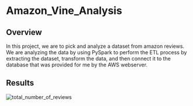 # Amazon_Vine_Analysis

## Overview
In this project, we are to pick and analyze a dataset from amazon reviews. We are analyzing the data by using PySpark to perform the ETL process by extracting the dataset, transform the data, and then connect it to the database that was provided for me by the AWS webserver. 

## Results
![total_number_of_reviews](https://user-images.githubusercontent.com/80054925/124402454-ef034800-dcf5-11eb-8391-77c537b28159.png)
